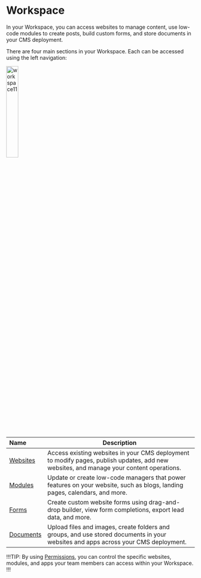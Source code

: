 # Workspace

In your Workspace, you can access websites to manage content, use low-code modules to create posts, build custom forms, and store documents in your CMS deployment.

There are four main sections in your Workspace. Each can be accessed using the left navigation:

<img src="../../images/workspace11.jpg" alt="workspace11" style="width: 25%; display: block"></a>

**Name** | **Description** 
:--- | ---
<a href="/workspace/websites/">Websites</a> | Access existing websites in your CMS deployment to modify pages, publish updates, add new websites, and manage your content operations. 
<a href="/workspace/modules/">Modules</a>| Update or create low-code managers that power features on your website, such as blogs, landing pages, calendars, and more. 
<a href="/workspace/forms/">Forms</a> | Create custom website forms using drag-and-drop builder, view form completions, export lead data, and more.
<a href="/workspace/documents/">Documents</a> | Upload files and images, create folders and groups, and use stored documents in your websites and apps across your CMS deployment. 

!!!TIP:
By using <a href="/workspace/websites/permissions">Permissions</a>, you can control the specific websites, modules, and apps your team members can access within your Workspace. 
!!!